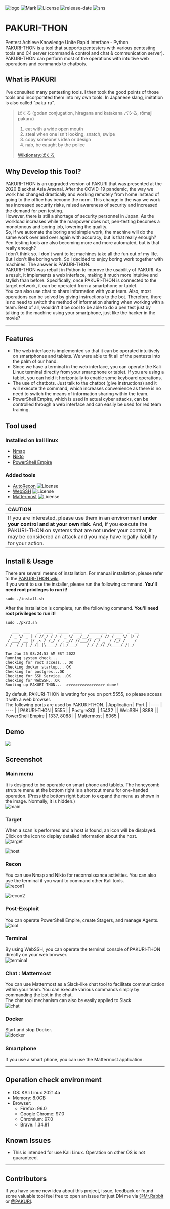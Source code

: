 ![logo](static/images/pakuri3-banner.png)
![Mark](https://img.shields.io/badge/PAKURI-Mark%20III-red)
![License](https://img.shields.io/github/license/01rabbit/PAKURI-THON)
![release-date](https://img.shields.io/github/release-date/01rabbit/PAKURI-THON)
![sns](https://img.shields.io/twitter/follow/PAKURI9?label=PAKURI&style=social)

# PAKURI-THON

Pentest Achieve Knowledge Unite Rapid Interface - Python  
PAKURI-THON is a tool that supports pentesters with various pentesting tools and C4 server (command & control and chat & communication server). PAKURI-THON can perform most of the operations with intuitive web operations and commands to chatbots.

## What is PAKURI

I've consulted many pentesting tools. I then took the good points of those tools and incorporated them into my own tools. In Japanese slang, imitation is also called "paku-ru".
> ぱくる (godan conjugation, hiragana and katakana パクる, rōmaji pakuru)
>
> 1. eat with a wide open mouth
> 2. steal when one isn't looking, snatch, swipe  
> 3. copy someone's idea or design  
> 4. nab, be caught by the police  
>
> [Wiktionary:ぱくる](https://en.wiktionary.org/wiki/%E3%81%B1%E3%81%8F%E3%82%8B "ぱくる")

## Why Develop this Tool?

PAKURI-THON is an upgraded version of PAKURI that was presented at the 2020 Blackhat Asia Arsenal.
After the COVID-19 pandemic, the way we work has changed drastically and working remotely from home instead of going to the office has become the norm. This change in the way we work has increased security risks, raised awareness of security and increased the demand for pen testing.  
However, there is still a shortage of security personnel in Japan. As the workload increases while the manpower does not, pen-testing becomes a monotonous and boring job, lowering the quality.  
So, if we automate the boring and simple work, the machine will do the same work over and over again with accuracy, but is that really enough? Pen testing tools are also becoming more and more automated, but is that really enough?  
I don't think so. I don't want to let machines take all the fun out of my life. But I don't like boring work. So I decided to enjoy boring work together with machines. The answer is PAKURI-THON.  
PAKURI-THON was rebuilt in Python to improve the usability of PAKURI. As a result, it implements a web interface, making it much more intuitive and stylish than before.
Specifically, once PAKURI-THON is connected to the target network, it can be operated from a smartphone or tablet.  
You can also use chat to share information with your team. Also, most operations can be solved by giving instructions to the bot. Therefore, there is no need to switch the method of information sharing when working with a team.
Best of all, wouldn't it be cool to be able to do a pen test just by talking to the machine using your smartphone, just like the hacker in the movie?

---

## Features

- The web interface is implemented so that it can be operated intuitively on smartphones and tablets. We were able to fit all of the pentests into the palm of our hand.
- Since we have a terminal in the web interface, you can operate the Kali Linux terminal directly from your smartphone or tablet. If you are using a tablet, you can hold it horizontally to enable some keyboard operations.
- The use of chatbots. Just talk to the chatbot (give instructions) and it will execute the command, which increases convenience as there is no need to switch the means of information sharing within the team.
- PowerShell Empire, which is used in actual cyber attacks, can be controlled through a web interface and can easily be used for red team training.

## Tool used

### Installed on kali linux

- [Nmap](https://www.kali.org/tools/nmap/)
- [Nikto](https://www.kali.org/tools/nikto/)
- [PowerShell Empire](https://www.kali.org/tools/powershell-empire/)

### Added tools

- [AutoRecon](https://github.com/Tib3rius/AutoRecon) ![License](https://img.shields.io/github/license/Tib3rius/AutoRecon)
- [WebSSH](https://github.com/huashengdun/webssh) ![License](https://img.shields.io/github/license/huashengdun/webssh)
- [Mattermost](https://github.com/mattermost/mattermost-docker) ![License](https://img.shields.io/github/license/mattermost/mattermost-docker)

|**CAUTION**  |
|:----------------|
|If you are interested, please use them in an environment **under your control and at your own risk**. And, if you execute the PAKURI-THON on systems that are not under your control, it may be considered an attack and you may have legally liabillity for your action.|

## Install & Usage

There are several means of installation. For manual installation, please refer to the [PAKURI-THON wiki](https://github.com/01rabbit/PAKURI-THON/wiki).  
If you want to use the installer, please run the following command. **You'll need root privileges to run it!**

``` shell
sudo ./install.sh
```

After the installation is complete, run the following command. **You'll need root privileges to run it!**

``` shell
sudo ./pkr3.sh
```

``` text
   ___  ___   __ ____  _____  ____   ________ ______  _  __
  / _ \/ _ | / //_/ / / / _ \/  _/__/_  __/ // / __ \/ |/ /
 / ___/ __ |/ ,< / /_/ / , _// //___// / / _  / /_/ /    / 
/_/  /_/ |_/_/|_|\____/_/|_/___/    /_/ /_//_/\____/_/|_/  
                                                           
Tue Jan 25 08:24:53 AM EST 2022
Running system check...
Checking for root access... OK
Checking docker startup... OK
Checking for postgres...OK
Checking for SSH Service...OK
Checking for WebSSH...OK
Booting up PAKURI-THON...  >>>>>>>>>>>>>>>>> done!
```

By default, PAKURI-THON is wating for you on port 5555, so please access it with a web browser.  
The following ports are used by PAKURI-THON.
| Application | Port |
| ---- | ---- |
| PAKURI-THON | 5555 |
| PostgreSQL | 15432 |
| WebSSH | 8888 |
| PowerShell Empire | 1337, 8088 |
| Mattermost | 8065 |

## Demo

[![](https://img.youtube.com/vi/14Mz13PY5-I/0.jpg)](https://www.youtube.com/watch?v=14Mz13PY5-I)

## Screenshot

### Main menu

It is designed to be operable on smart phone and tablets. The honeycomb struture menu at the bottom right is a shortcut menu for one-handed operation. (Press the bottom right button to expand the menu as shown in the image. Normally, it is hidden.)  
![main](https://user-images.githubusercontent.com/16553787/150373461-54ccf9bd-282e-477f-a7d9-718427029032.png)

### Target

When a scan is performed and a host is found, an icon will be displayed. Click on the icon to display detailed information about the host.  
![target](https://user-images.githubusercontent.com/16553787/150374348-78541bb6-e567-40e9-8e09-f696dce558d6.png)

![host](https://user-images.githubusercontent.com/16553787/150375012-b956b589-b504-4a83-84d5-a125d5f80955.png)

### Recon

You can use Nmap and Nikto for reconnaissance activities. You can also use the terminal if you want to command other Kali tools.  
![recon1](https://user-images.githubusercontent.com/16553787/150374615-a8a29669-98c5-42ea-abe2-c99f7000f859.png)

![recon2](https://user-images.githubusercontent.com/16553787/150374846-c6b36c14-6034-4f1f-bfdd-35721da738c4.png)

### Post-Exsploit

You can operate PowerShell Empire, create Stagers, and manage Agents.  
![tool](https://user-images.githubusercontent.com/16553787/150375389-7097db57-f46e-425d-929b-08eb2ab390f6.png)

### Terminal

By using WebSSH, you can operate the terminal console of PAKURI-THON directly on your web browser.  
![terminal](https://user-images.githubusercontent.com/16553787/150375599-dc4f1708-5628-4a41-a9e2-d5800ce814b8.png)

### Chat : Mattermost

You can use Mattermost as a Slack-like chat tool to facilitate communication within your team. You can execute various commands simply by commanding the bot in the chat.  
The chat tool mechanism can also be easily applied to Slack  
![chat](https://user-images.githubusercontent.com/16553787/165287145-bd3cfb59-8062-4dfa-9aa2-91bdfb7aa812.png)

### Docker

Start and stop Docker.  
![docker](https://user-images.githubusercontent.com/16553787/150376075-61a5c06e-dff3-401d-95cf-0b8aa3a15fb1.png)

### Smartphone

If you use a smart phone, you can use the Mattermost application.  

---

## Operation check environment

- OS: KAli Linux 2021.4a
- Memory: 8.0GB
- Browser:
  - Firefox: 96.0
  - Google Chrome: 97.0
  - Chromium: 97.0
  - Brave: 1.34.81

## Known Issues

- This is intended for use Kali Linux. Operation on other OS is not guaranteed.

---

## Contributors

If you have some new idea about this project, issue, feedback or found some valuable tool feel free to open an issue for just DM me via [@Mr.Rabbit](https://twitter.com/01ra66it) or [@PAKURI](https://twitter.com/PAKURI9).
